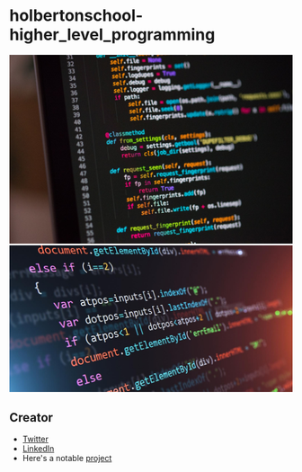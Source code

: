 # holbertonschool-higher_level_programming

![](assets/python.jpeg)
![](assets/js.jpeg)

## Creator
* [Twitter](https://twitter.com/FAspenson)
* [LinkedIn](https://www.linkedin.com/in/finn-aspenson-0a23841b6/)
* Here's a notable [project](https://github.com/mlaizure/dragonfly)
